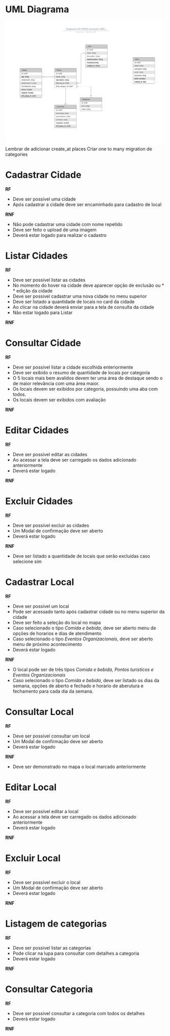 # UML Diagrama
![DiagramaUML](./UMLdiagram.png)
Lembrar de adicionar create_at places
Criar one to many migration de categories
# Cadastrar Cidade

**RF**
* Deve ser possível uma cidade
* Após cadastrar a cidade deve ser encaminhado para cadastro de local

**RNF**
* Não pode cadastrar uma cidade com nome repetido
* Deve ser feito o upload de uma imagem
* Deverá estar logado para realizar o cadastro

# Listar Cidades

**RF**
* Deve ser possível listar as cidades
* No momento do hover na cidade deve aparecer opção de exclusão ou * * edição da cidade
* Deve ser possivel cadastrar uma nova cidade no menu superior
* Deve ser listado a quantidade de locais no card da cidade
* Ao clicar na cidade deverá enviar para a tela de consulta da cidade
* Não estar logado para Listar

**RNF**

# Consultar Cidade

**RF**
* Deve ser possível listar a cidade escolhida enteriormente
* Deve ser exibido o resumo de quantidade de locais por categoria
* O 5 locais mais bem avalidos devem ter uma área de destaque sendo o de maior relevância com uma área maior.
* Os locais devem ser exibidos por categoria, possuindo uma aba com todos. 
* Os locais devem ser exibidos com avaliação

**RNF**

# Editar Cidades

**RF**
* Deve ser possível editar as cidades
* Ao acessar a tela deve ser carregado os dados adicionado anteriormente
* Deverá estar logado

**RNF**

# Excluir Cidades

**RF**
* Deve ser possível excluir as cidades
* Um Modal de confirmação deve ser aberto
* Deverá estar logado

**RNF**
* Deve ser listado a quantidade de locais que serão excluidas caso selecione sim

# Cadastrar Local

**RF**
* Deve ser possível um local
* Pode ser acessado tanto após cadastrar cidade ou no menu superior da cidade
* Deve ser feito a seleção do local no mapa
* Caso selecionado o tipo *Comida e bebida*, deve ser aberto menu de opções de horarios e dias de atendimento
* Caso selecionado o tipo *Eventos Organizacionais*, deve ser aberto menu de próximo acontecimento
* Deverá estar logado

**RNF**
* O local pode ser de três tipos *Comida e bebida, Pontos turistícos e Eventos Organizacionais*
* Caso selecionado o tipo *Comida e bebida*, deve ser listado os dias da semana, opções de aberto e fechado e horario de aberutura e fechamento para cada dia da semana.

# Consultar Local

**RF**
* Deve ser possível consultar um local
* Um Modal de confirmação deve ser aberto
* Deverá estar logado

**RNF**
* Deve ser demonstrado no mapa o local marcado anteriormente

# Editar Local

**RF**
* Deve ser possível editar a local
* Ao acessar a tela deve ser carregado os dados adicionado anteriormente
* Deverá estar logado

**RNF**

# Excluir Local

**RF**
* Deve ser possível excluir o local
* Um Modal de confirmação deve ser aberto
* Deverá estar logado

**RNF**

# Listagem de categorias

**RF**
* Deve ser possível listar as categorias
* Pode clicar na lupa para consultar com detalhes a categoria
* Deverá estar logado

**RNF**

# Consultar Categoria

**RF**
* Deve ser possivel consultar a categoria com todos os detalhes
* Deverá estar logado

**RNF**


<!-- Listagem de depoimentos -->